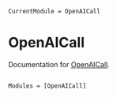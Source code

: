 ```@meta
CurrentModule = OpenAICall
```

# OpenAICall

Documentation for [OpenAICall](https://github.com/RexWzh/OpenAICall.jl).

```@index
```

```@autodocs
Modules = [OpenAICall]
```
